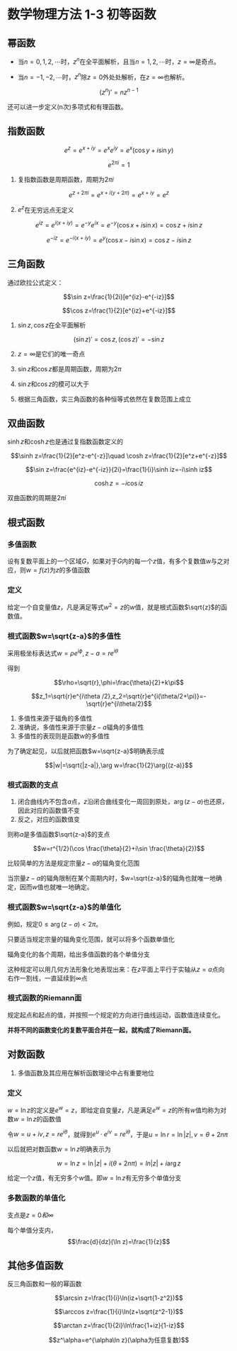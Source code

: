 # 数学物理方法 1-3 初等函数

## 幂函数

- 当$n=0,1,2,\cdots$时，$z^n$在全平面解析，且当$n=1,2,\cdots$时，$z=\infty$是奇点。

- 当$n=-1,-2,\cdots$时，$z^n$除$z=0$外处处解析，在$z=\infty$也解析。

$$(z^n)'=nz^{n-1}$$

还可以进一步定义(n次)多项式和有理函数。

## 指数函数

$$e^z=e^{x+iy}=e^xe^{iy}=e^x(\cos y+i\sin y)$$

$$e^{2\pi i}=1$$

1. 复指数函数是周期函数，周期为$2\pi i$

$$e^{z+2\pi i}=e^{x+i(y+2\pi)}=e^{x+iy}=e^{z}$$

2. $e^z$在无穷远点无定义

$$e^{iz}=e^{i(x+iy)}=e^{-y}e^{ix}=e^{-y}(\cos x+i\sin x)=\cos z+i\sin z$$

$$e^{-iz}=e^{-i(x+iy)}=e^y(\cos x-i\sin x)=\cos z-i\sin z$$

## 三角函数

通过欧拉公式定义：

$$\sin z=\frac{1}{2i}[e^{iz}-e^{-iz}]$$

$$\cos z=\frac{1}{2}[e^{iz}+e^{-iz}]$$

1. $\sin z,\cos z$在全平面解析

$$(\sin z)'=\cos z,(\cos z)'=-\sin z$$

2. $z=\infty$是它们的唯一奇点

3. $\sin z$和$\cos z$都是周期函数，周期为$2\pi$

4. $\sin z$和$\cos z$的模可以大于

5. 根据三角函数，实三角函数的各种恒等式依然在复数范围上成立

## 双曲函数

$\sinh z$和$\cosh z$也是通过复指数函数定义的

$$\sinh z=\frac{1}{2}[e^z-e^{-z}]\quad
\cosh z=\frac{1}{2}[e^z+e^{-z}]$$

$$\sin z=\frac{e^{iz}-e^{-iz}}{2i}=\frac{1}{i}\sinh iz=-i\sinh iz$$

$$\cosh z=-i\cos iz$$

双曲函数的周期是$2\pi i$

## 根式函数

### 多值函数

设有复数平面上的一个区域$G$，如果对于$G$内的每一个$z$值，有多个复数值$w$与之对应，则$w=f(z)$为$z$的多值函数

### 定义

给定一个自变量值$z$，凡是满足等式$w^2=z$的$w$值，就是根式函数$\sqrt{z}$的函数值。

### 根式函数$w=\sqrt{z-a}$的多值性

采用极坐标表达式$w=\rho e^{i\phi},z-a=re ^{i\theta}$

得到

$$\rho=\sqrt{r},\phi=\frac{\theta}{2}+k\pi$$

$$z_1=\sqrt{r}e^{i\theta /2},z_2=\sqrt{r}e^{i(\theta/2+\pi)}=-\sqrt{r}e^{i\theta/2}$$

1. 多值性来源于辐角的多值性
2. 准确说，多值性来源于宗量$z-a$辐角的多值性
3. 多值性的表现则是函数$w$的多值性

为了确定起见，以后就把函数$w=\sqrt{z-a}$明确表示成

$$|w|=\sqrt{|z-a|},\arg w=\frac{1}{2}\arg{(z-a)}$$

### 根式函数的支点

1. 闭合曲线内不包含$a$点，$z$沿闭合曲线变化一周回到原处，$\arg(z-a)$也还原，因此对应的函数值不变
2. 反之，对应的函数值变

则称$a$是多值函数$\sqrt{z-a}$的支点

$$w=r^{1/2}(\cos \frac{\theta}{2}+i\sin \frac{\theta}{2})$$

比较简单的方法是规定宗量$z-a$的辐角变化范围

当宗量$z-a$的辐角限制在某个周期内时，$w=\sqrt{z-a}$的辐角也就唯一地确定，因而$w$值也就唯一地确定。

### 根式函数$w=\sqrt{z-a}$的单值化

例如，规定$0\le\arg(z-a)<2\pi$。

只要适当规定宗量的辐角变化范围，就可以将多个函数单值化

辐角变化的各个周期，给出多值函数的各个单值分支

这种规定可以用几何方法形象化地表现出来：在$z$平面上平行于实轴从$z=a$点向右作一割线，一直延续到$\infty$点

### 根式函数的Riemann面

规定起点和起点的值，并按照一个规定的方向进行曲线运动，函数值连续变化。

**并将不同的函数变化的复数平面合并在一起，就构成了Riemann面。**

## 对数函数

1. 多值函数及其应用在解析函数理论中占有重要地位

### 定义

$w=\ln z$的定义是$e^w=z$，即给定自变量$z$，凡是满足$e^w=z$的所有$w$值均称为对数$w=\ln z$的函数值

令$w=u+iv,z=re^{i\theta}$，就得到$e^u\cdot e^{iv}=re^{i\theta}$，于是$u=\ln r=\ln{|z|},v=\theta+2n\pi$

以后就把对数函数$w=\ln z$明确表示为

$$w=\ln z=\ln |z|+i(\theta+2n\pi)=ln |z|+i\arg z$$

给定一个$z$值，有无穷多个$w$值。即$w=\ln z$有无穷多个单值分支

### 多数函数的单值化

支点是$z=0和\infty$

每个单值分支内，
$$\frac{d}{dz}(\ln z)=\frac{1}{z}$$

## 其他多值函数

反三角函数和一般的幂函数

$$\arcsin z=\frac{1}{i}\ln(iz+\sqrt{1-z^2})$$

$$\arccos z=\frac{1}{i}\ln(z+\sqrt{z^2-1})$$

$$\arctan z=\frac{1}{2i}\ln\frac{1+iz}{1-iz}$$

$$z^\alpha=e^{\alpha\ln z}(\alpha为任意复数)$$
